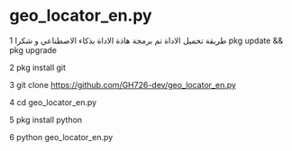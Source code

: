 # geo_locator_en.py
طريقة تحميل الاداة تم برمجة هاذة الاداة بذكاء الاصطناعي و شكرا 
1  pkg update && pkg upgrade

2  pkg install git

3  git clone https://github.com/GH726-dev/geo_locator_en.py

4  cd geo_locator_en.py

5  pkg install python

6  python geo_locator_en.py
